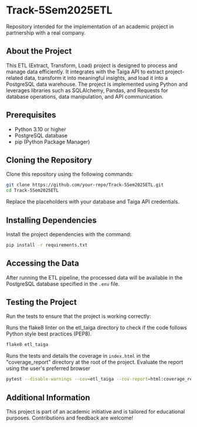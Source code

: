 # Track-5Sem2025ETL

Repository intended for the implementation of an academic project in partnership with a real company.

## About the Project

This ETL (Extract, Transform, Load) project is designed to process and manage data efficiently. It integrates with the Taiga API to extract project-related data, transform it into meaningful insights, and load it into a PostgreSQL data warehouse. The project is implemented using Python and leverages libraries such as SQLAlchemy, Pandas, and Requests for database operations, data manipulation, and API communication.

## Prerequisites

- Python 3.10 or higher
- PostgreSQL database
- pip (Python Package Manager)

## Cloning the Repository

Clone this repository using the following commands:

```bash
git clone https://github.com/your-repo/Track-5Sem2025ETL.git
cd Track-5Sem2025ETL
```

Replace the placeholders with your database and Taiga API credentials.

## Installing Dependencies

Install the project dependencies with the command:

```bash
pip install -r requirements.txt
```

## Accessing the Data

After running the ETL pipeline, the processed data will be available in the PostgreSQL database specified in the `.env` file.

## Testing the Project

Run the tests to ensure that the project is working correctly:

Runs the flake8 linter on the etl_taiga directory to check if the code follows Python style best practices (PEP8).

```bash
flake8 etl_taiga
```

Runs the tests and details the coverage in ```index.html``` in the "coverage_report" directory at the root of the project.
Evaluate the report using the user's preferred browser

```bash
pytest --disable-warnings --cov=etl_taiga --cov-report=html:coverage_report --cov-report=xml:coverage_report/coverage.xml
```

## Additional Information

This project is part of an academic initiative and is tailored for educational purposes. Contributions and feedback are welcome!
